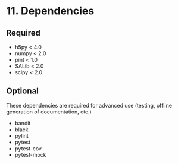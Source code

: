 # 11. Dependencies

## Required

- h5py < 4.0
- numpy < 2.0
- pint < 1.0
- SALib < 2.0
- scipy < 2.0

## Optional
These dependencies are required for advanced use (testing, offline generation of documentation, etc.)

- bandit
- black
- pylint
- pytest
- pytest-cov
- pytest-mock